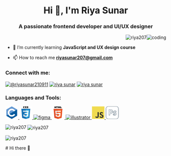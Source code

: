 <h1 align="center">Hi 👋, I'm Riya Sunar</h1>
<h3 align="center">A passionate frontend developer and UI/UX designer</h3>
<img src="https://www.google.com/url?sa=i&url=https%3A%2F%2Fgithub.com%2FAnmol-Baranwal%2FCool-GIFs-For-GitHub&psig=AOvVaw0ilXsWHJba4YIyUCS2zkId&ust=1717000978392000&source=images&cd=vfe&opi=89978449&ved=0CBEQjRxqFwoTCKjD-pzlsIYDFQAAAAAdAAAAABAE" alt="coding" align="right">

<p align="right"> <img src="https://komarev.com/ghpvc/?username=riya207&label=Profile%20views&color=0e75b6&style=flat" alt="riya207" /> </p>

- 🌱 I’m currently learning **JavaScript and UX design course**

- 📫 How to reach me **riyasunar207@gmail.com**

<h3 align="left">Connect with me:</h3>
<p align="left">
<a href="https://twitter.com/@riyasunar210911" target="blank"><img align="center" src="https://raw.githubusercontent.com/rahuldkjain/github-profile-readme-generator/master/src/images/icons/Social/twitter.svg" alt="@riyasunar210911" height="30" width="40" /></a>
<a href="https://linkedin.com/in/riya sunar" target="blank"><img align="center" src="https://raw.githubusercontent.com/rahuldkjain/github-profile-readme-generator/master/src/images/icons/Social/linked-in-alt.svg" alt="riya sunar" height="30" width="40" /></a>
<a href="https://dribbble.com/riya sunar" target="blank"><img align="center" src="https://raw.githubusercontent.com/rahuldkjain/github-profile-readme-generator/master/src/images/icons/Social/dribbble.svg" alt="riya sunar" height="30" width="40" /></a>
</p>

<h3 align="left">Languages and Tools:</h3>
<p align="left"> <a href="https://www.cprogramming.com/" target="_blank" rel="noreferrer"> <img src="https://raw.githubusercontent.com/devicons/devicon/master/icons/c/c-original.svg" alt="c" width="40" height="40"/> </a> <a href="https://www.w3schools.com/css/" target="_blank" rel="noreferrer"> <img src="https://raw.githubusercontent.com/devicons/devicon/master/icons/css3/css3-original-wordmark.svg" alt="css3" width="40" height="40"/> </a> <a href="https://www.figma.com/" target="_blank" rel="noreferrer"> <img src="https://www.vectorlogo.zone/logos/figma/figma-icon.svg" alt="figma" width="40" height="40"/> </a> <a href="https://www.w3.org/html/" target="_blank" rel="noreferrer"> <img src="https://raw.githubusercontent.com/devicons/devicon/master/icons/html5/html5-original-wordmark.svg" alt="html5" width="40" height="40"/> </a> <a href="https://www.adobe.com/in/products/illustrator.html" target="_blank" rel="noreferrer"> <img src="https://www.vectorlogo.zone/logos/adobe_illustrator/adobe_illustrator-icon.svg" alt="illustrator" width="40" height="40"/> </a> <a href="https://developer.mozilla.org/en-US/docs/Web/JavaScript" target="_blank" rel="noreferrer"> <img src="https://raw.githubusercontent.com/devicons/devicon/master/icons/javascript/javascript-original.svg" alt="javascript" width="40" height="40"/> </a> <a href="https://www.photoshop.com/en" target="_blank" rel="noreferrer"> <img src="https://raw.githubusercontent.com/devicons/devicon/master/icons/photoshop/photoshop-line.svg" alt="photoshop" width="40" height="40"/> </a> </p>

<p><img align="left" src="https://github-readme-stats.vercel.app/api/top-langs?username=riya207&show_icons=true&locale=en&layout=compact" alt="riya207" /></p>

<p>&nbsp;<img align="center" src="https://github-readme-stats.vercel.app/api?username=riya207&show_icons=true&locale=en" alt="riya207" /></p>

<p><img align="center" src="https://github-readme-streak-stats.herokuapp.com/?user=riya207&" alt="riya207" /></p>
# Hi there 👋

<!--
**Riya207/Riya207** is a ✨ _special_ ✨ repository because its `README.md` (this file) appears on your GitHub profile.

Here are some ideas to get you started:

- 🔭 I’m currently working on ...
- 🌱 I’m currently learning ...
- 👯 I’m looking to collaborate on ...
- 🤔 I’m looking for help with ...
- 💬 Ask me about ...
- 📫 How to reach me: ...
- 😄 Pronouns: ...
- ⚡ Fun fact: ...
-->
